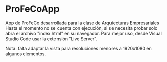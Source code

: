 # ProFeCoApp
App de ProFeCo desarrollada para la clase de Arquiecturas Empresariales
Hasta el momento no se cuenta con ejecución, si se necesita probar solo abra el archivo "index.html" en su navegador.
Para mejor uso, desde Visual Studio Code usar la extensión "Live Server".

Nota: falta adaptar la vista para resoluciones menores a 1920x1080 en algunos elementos.